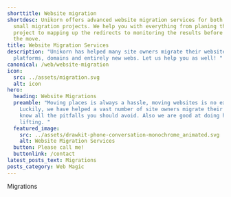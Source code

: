 ```yaml
---
shorttitle: Website migration
shortdesc: Unikorn offers advanced website migration services for both large and
  small migration projects. We help you with everything from planing the whole
  project to mapping up the redirects to monitoring the results before and after
  the move.
title: Website Migration Services
description: "Unikorn has helped many site owners migrate their websites to new
  platforms, domains and entirely new webs. Let us help you as well! "
canonical: /web/website-migration
icon:
  src: ../assets/migration.svg
  alt: icon
hero:
  heading: Website Migrations
  preamble: "Moving places is always a hassle, moving websites is no exception.
    Luckily, we have helped a vast number of site owners migrate their webs and
    know all the pitfalls you should avoid. Also we are good at doing heavy
    lifting. "
  featured_image:
    src: ../assets/drawkit-phone-conversation-monochrome_animated.svg
    alt: Website Migration Services
  button: Please call me!
  buttonlink: /contact
latest_posts_text: Migrations
posts_category: Web Magic
---
```

Migrations